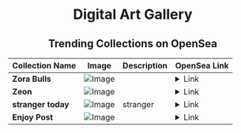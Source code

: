 <div align="center">

# Digital Art Gallery

## Trending Collections on OpenSea

| Collection Name                       | Image                                                                                     | Description                       | OpenSea Link                                                                                          |
|---------------------------------------|-------------------------------------------------------------------------------------------|-----------------------------------|--------------------------------------------------------------------------------------------------------|
| **Zora Bulls** | ![Image](https://i.seadn.io/s/raw/files/17c785aab25a2e50a63c4c707554a0b4.png?w=500&auto=format?w=200&auto=format) |  | <details><summary>Link</summary>[Zora Bulls](https://opensea.io/collection/zora-bulls-4)</details> |
| **Zeon** | ![Image](https://i.seadn.io/s/raw/files/d2806134ff7b6fc2eb38acef48d46388.png?w=500&auto=format?w=200&auto=format) |  | <details><summary>Link</summary>[Zeon](https://opensea.io/collection/zeon-5)</details> |
| **stranger today** | ![Image](https://i.seadn.io/s/raw/files/0a02d66dd4021caaa2247fa69dbc0268.jpg?w=500&auto=format?w=200&auto=format) | stranger | <details><summary>Link</summary>[stranger today](https://opensea.io/collection/stranger-today)</details> |
| **Enjoy Post** | ![Image](https://i.seadn.io/s/raw/files/7a8396363acb305126af1950e4bf94e8.jpg?w=500&auto=format?w=200&auto=format) |  | <details><summary>Link</summary>[Enjoy Post](https://opensea.io/collection/enjoy-post)</details> |

</div>